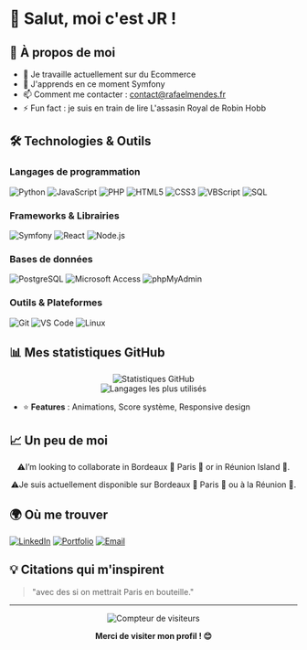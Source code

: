 # 👋 Salut, moi c'est JR !

## 🚀 À propos de moi
- 🔭 Je travaille actuellement sur du Ecommerce
- 🌱 J'apprends en ce moment Symfony
- 📫 Comment me contacter : contact@rafaelmendes.fr
- ⚡ Fun fact : je suis en train de lire L'assasin Royal de Robin Hobb

## 🛠️ Technologies & Outils

### Langages de programmation
![Python](https://img.shields.io/badge/-Python-3776AB?style=flat-square&logo=Python&logoColor=white)
![JavaScript](https://img.shields.io/badge/-JavaScript-F7DF1E?style=flat-square&logo=javascript&logoColor=black)
![PHP](https://img.shields.io/badge/-PHP-777BB4?style=flat-square&logo=php&logoColor=white)
![HTML5](https://img.shields.io/badge/-HTML5-E34F26?style=flat-square&logo=html5&logoColor=white)
![CSS3](https://img.shields.io/badge/-CSS3-1572B6?style=flat-square&logo=css3&logoColor=white)
![VBScript](https://img.shields.io/badge/-VBScript-512BD4?style=flat-square&logo=visualstudio&logoColor=white)
![SQL](https://img.shields.io/badge/-SQL-336791?style=flat-square&logo=postgresql&logoColor=white)

### Frameworks & Librairies

![Symfony](https://img.shields.io/badge/-Symfony-000000?style=flat-square&logo=symfony&logoColor=white)
![React](https://img.shields.io/badge/-React-61DAFB?style=flat-square&logo=react&logoColor=black)
![Node.js](https://img.shields.io/badge/-Node.js-339933?style=flat-square&logo=Node.js&logoColor=white)

### Bases de données
![PostgreSQL](https://img.shields.io/badge/-PostgreSQL-336791?style=flat-square&logo=postgresql&logoColor=white)
![Microsoft Access](https://img.shields.io/badge/-Microsoft%20Access-A4373A?style=flat-square&logo=microsoftaccess&logoColor=white)
![phpMyAdmin](https://img.shields.io/badge/-phpMyAdmin-6C78AF?style=flat-square&logo=phpmyadmin&logoColor=white)

### Outils & Plateformes
![Git](https://img.shields.io/badge/-Git-F05032?style=flat-square&logo=git&logoColor=white)
![VS Code](https://img.shields.io/badge/-VS%20Code-007ACC?style=flat-square&logo=visual-studio-code&logoColor=white)
![Linux](https://img.shields.io/badge/-Linux-FCC624?style=flat-square&logo=linux&logoColor=black)

## 📊 Mes statistiques GitHub

<div align="center">
  <img src="https://github-readme-stats.vercel.app/api?username=Rafael3378&show_icons=true&theme=radical" alt="Statistiques GitHub" />
</div>

<div align="center">
  <img src="https://github-readme-stats.vercel.app/api/top-langs/?username=Rafael3378&layout=compact&theme=radical" alt="Langages les plus utilisés" />
</div>

- ⭐ **Features** : Animations, Score système, Responsive design

## 📈 Un peu de moi

<div align="center">
  ⚠️I’m looking to collaborate in Bordeaux 🍷 Paris 🗼 or in Réunion Island 🌴.

  ⚠️Je suis actuellement disponible sur Bordeaux 🍷 Paris 🗼 ou à la Réunion 🌴.
</div>

## 🌍 Où me trouver

[![LinkedIn](https://img.shields.io/badge/-LinkedIn-0077B5?style=flat-square&logo=LinkedIn&logoColor=white)](https://linkedin.com/in/jean-rafael-mendes)
[![Portfolio](https://img.shields.io/badge/-Portfolio-000000?style=flat-square&logo=About.me&logoColor=white)](https://rafaelmendes.fr/realisations)
[![Email](https://img.shields.io/badge/-Email-D14836?style=flat-square&logo=Gmail&logoColor=white)](mailto:contact@rafaelmendes.fr)

## 💡 Citations qui m'inspirent

> "avec des si on mettrait Paris en bouteille."

---

<div align="center">
  <img src="https://komarev.com/ghpvc/?username=Rafael3378&color=blueviolet&style=flat-square&label=Visiteurs+du+profil" alt="Compteur de visiteurs" />
</div>

<div align="center">
  
**Merci de visiter mon profil ! 😊**
  
</div>
